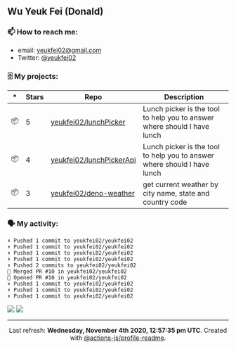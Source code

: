 ## Wu Yeuk Fei (Donald)

### 📫 How to reach me:

- email: [yeukfei02@gmail.com](yeukfei02@gmail.com)
- Twitter: [@yeukfei02](https://twitter.com/yeukfei02)

### 🗄 My projects:

|*|Stars|Repo|Description|
|---|---|---|---|
| 📦 | 5 | [yeukfei02/lunchPicker](https://github.com/yeukfei02/lunchPicker) | Lunch picker is the tool to help you to answer where should I have lunch |
| 📦 | 4 | [yeukfei02/lunchPickerApi](https://github.com/yeukfei02/lunchPickerApi) | Lunch picker is the tool to help you to answer where should I have lunch |
| 📦 | 3 | [yeukfei02/deno-weather](https://github.com/yeukfei02/deno-weather) | get current weather by city name, state and country code |

### 🗣 My activity:

```
⬆️ Pushed 1 commit to yeukfei02/yeukfei02
⬆️ Pushed 1 commit to yeukfei02/yeukfei02
⬆️ Pushed 1 commit to yeukfei02/yeukfei02
⬆️ Pushed 1 commit to yeukfei02/yeukfei02
⬆️ Pushed 2 commits to yeukfei02/yeukfei02
🎉 Merged PR #10 in yeukfei02/yeukfei02
💪 Opened PR #10 in yeukfei02/yeukfei02
⬆️ Pushed 1 commit to yeukfei02/yeukfei02
⬆️ Pushed 1 commit to yeukfei02/yeukfei02
⬆️ Pushed 1 commit to yeukfei02/yeukfei02
```

<img src="https://github-readme-stats.vercel.app/api?username=yeukfei02&show_icons=true&count_private=true&theme=radical" />

<img src="https://github-readme-stats.vercel.app/api/top-langs/?username=yeukfei02&theme=radical" />

---

<p align="center">Last refresh: <b>Wednesday, November 4th 2020, 12:57:35 pm UTC</b>. Created with <a href=https://github.com/marketplace/actions/profile-readme>@actions-js/profile-readme</a>.</p>
